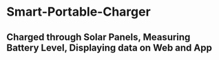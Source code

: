 # Smart-Portable-Charger 
## Charged through Solar Panels, Measuring Battery Level, Displaying data on Web and App

<!-- ![alt text](https://github.com/[claudia-000]/[Smart-Portable-Charger]/blob/[main]/image.jpg?raw=true) -->
